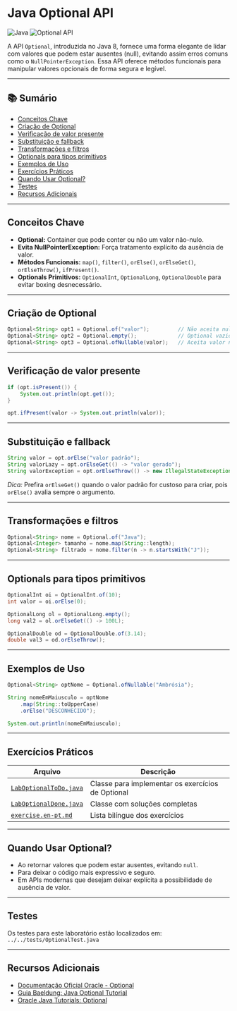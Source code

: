 # Java Optional API

![Java](https://img.shields.io/badge/Java-21-blue) ![Optional API](https://img.shields.io/badge/Optional--API-Java%208%2B-yellow)

A API `Optional`, introduzida no Java 8, fornece uma forma elegante de lidar com valores que podem estar ausentes (null), evitando assim erros comuns como o `NullPointerException`. Essa API oferece métodos funcionais para manipular valores opcionais de forma segura e legível.

---

## 📚 Sumário

- [Conceitos Chave](#conceitos-chave)
- [Criação de Optional](#criação-de-optional)
- [Verificação de valor presente](#verificação-de-valor-presente)
- [Substituição e fallback](#substituição-e-fallback)
- [Transformações e filtros](#transformações-e-filtros)
- [Optionals para tipos primitivos](#optionals-para-tipos-primitivos)
- [Exemplos de Uso](#exemplos-de-uso)
- [Exercícios Práticos](#exercícios-práticos)
- [Quando Usar Optional?](#quando-usar-optional)
- [Testes](#testes)
- [Recursos Adicionais](#recursos-adicionais)

---

## Conceitos Chave

- **Optional:** Container que pode conter ou não um valor não-nulo.
- **Evita NullPointerException:** Força tratamento explícito da ausência de valor.
- **Métodos Funcionais:** `map()`, `filter()`, `orElse()`, `orElseGet()`, `orElseThrow()`, `ifPresent()`.
- **Optionals Primitivos:** `OptionalInt`, `OptionalLong`, `OptionalDouble` para evitar boxing desnecessário.

---

## Criação de Optional

```java
Optional<String> opt1 = Optional.of("valor");         // Não aceita null
Optional<String> opt2 = Optional.empty();             // Optional vazio
Optional<String> opt3 = Optional.ofNullable(valor);   // Aceita valor null
```

---

## Verificação de valor presente

```java
if (opt.isPresent()) {
    System.out.println(opt.get());
}

opt.ifPresent(valor -> System.out.println(valor));
```

---

## Substituição e fallback

```java
String valor = opt.orElse("valor padrão");
String valorLazy = opt.orElseGet(() -> "valor gerado");
String valorException = opt.orElseThrow(() -> new IllegalStateException("Ausente"));
```

_Dica:_ Prefira `orElseGet()` quando o valor padrão for custoso para criar, pois `orElse()` avalia sempre o argumento.

---

## Transformações e filtros

```java
Optional<String> nome = Optional.of("Java");
Optional<Integer> tamanho = nome.map(String::length);
Optional<String> filtrado = nome.filter(n -> n.startsWith("J"));
```

---

## Optionals para tipos primitivos

```java
OptionalInt oi = OptionalInt.of(10);
int valor = oi.orElse(0);

OptionalLong ol = OptionalLong.empty();
long val2 = ol.orElseGet(() -> 100L);

OptionalDouble od = OptionalDouble.of(3.14);
double val3 = od.orElseThrow();
```

---

## Exemplos de Uso

```java
Optional<String> optNome = Optional.ofNullable("Ambrósia");

String nomeEmMaiusculo = optNome
    .map(String::toUpperCase)
    .orElse("DESCONHECIDO");

System.out.println(nomeEmMaiusculo);
```

---

## Exercícios Práticos

| Arquivo                                          | Descrição                                         |
| ------------------------------------------------ | ------------------------------------------------- |
| [`LabOptionalToDo.java`](./LabOptionalToDo.java) | Classe para implementar os exercícios de Optional |
| [`LabOptionalDone.java`](./LabOptionalDone.java) | Classe com soluções completas                     |
| [`exercise.en-pt.md`](./exercise.en-pt.md)       | Lista bilíngue dos exercícios                     |

---

## Quando Usar Optional?

- Ao retornar valores que podem estar ausentes, evitando `null`.
- Para deixar o código mais expressivo e seguro.
- Em APIs modernas que desejam deixar explícita a possibilidade de ausência de valor.

---

## Testes

Os testes para este laboratório estão localizados em:
`../../tests/OptionalTest.java`

---

## Recursos Adicionais

- [Documentação Oficial Oracle - Optional](https://docs.oracle.com/en/java/javase/21/docs/api/java.base/java/util/Optional.html)
- [Guia Baeldung: Java Optional Tutorial](https://www.baeldung.com/java-optional)
- [Oracle Java Tutorials: Optional](https://docs.oracle.com/javase/tutorial/java/javaOO/optional.html)
